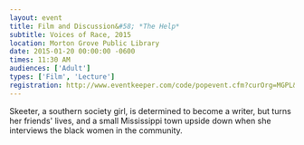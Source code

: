 ```yaml
---
layout: event
title: Film and Discussion&#58; *The Help*
subtitle: Voices of Race, 2015
location: Morton Grove Public Library
date: 2015-01-20 00:00:00 -0600
times: 11:30 AM
audiences: ['Adult']
types: ['Film', 'Lecture']
registration: http://www.eventkeeper.com/code/popevent.cfm?curOrg=MGPL&curApp=events&eID=3715757&thisDate=NO_DATE
---
```

Skeeter, a southern society girl, is determined to become a writer, but turns her friends' lives, and a small Mississippi town upside down when she interviews the black women in the community.
